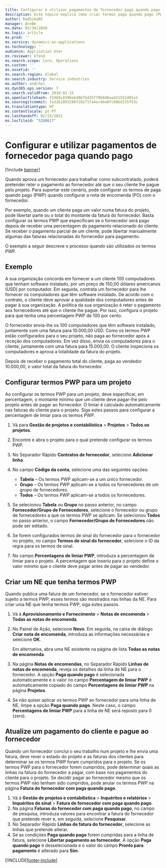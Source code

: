 ```yaml
---
title: Configurar e utilizar pagamentos de fornecedor paga quando pago
description: Este tópico explica como criar termos paga quando pago (PWP) para que possa libertar pagamentos parciais de fornecedores, com base nos pagamentos dos clientes.
author: RadhikaRS
manager: AnnBe
ms.date: 03/30/2020
ms.topic: article
ms.prod: ''
ms.service: dynamics-ax-applications
ms.technology: ''
audience: Application User
ms.reviewer: kfend
ms.search.scope: Core, Operations
ms.custom: ''
ms.assetid: ''
ms.search.region: Global
ms.search.industry: Service industries
ms.author: andchoi
ms.dyn365.ops.version: 7
ms.search.validFrom: 2019-01-15
ms.openlocfilehash: f2469c8396eb4867b435f70b046aa421552d0fa1
ms.sourcegitcommit: fa32b1893286f20271fa4ec4be8fc68bd135f53c
ms.translationtype: HT
ms.contentlocale: pt-PT
ms.lasthandoff: 02/15/2021
ms.locfileid: "5288617"
---
```

# <a name="set-up-and-use-pay-when-paid-vendor-payments"></a>Configurar e utilizar pagamentos de fornecedor paga quando pago

[!include [banner](../includes/banner.md)]

Quando aprova um fornecedor para trabalhar como subcontratado, poderá pretender reter o pagamento ao fornecedor até que o seu cliente lhe pague pelo projeto. Para suportar este cenário, pode configurar os termos de paga quando pago (PWP) quando configurar a nota de encomenda (PO) com o fornecedor.

Por exemplo, quando um cliente paga um valor numa fatura do projeto, pode libertar parte ou o total do montante da fatura do fornecedor. Basta configurar os termos PWP que especificam se o fornecedor será pago depois de receber uma percentagem do pagamento relacionado do cliente. Se receber o pagamento parcial de um cliente, pode libertar manualmente algumas das faturas relacionadas do fornecedor para pagamento.

O exemplo a seguir descreve o processo quando são utilizados os termos PWP.

## <a name="example"></a>Exemplo

A sua organização concorda em fornecer a um cliente 100 computadores que tenham software instalado, por um preço de 150,00 dólares americanos (USD) por computador. Em seguida, contrata um fornecedor para lhe fornecer os computadores que têm software instalado. De acordo com o contrato, o cliente deve aprovar a qualidade dos computadores antes de pagar à sua organização. A política da sua organização é reter o pagamento aos fornecedores até que o cliente lhe pague. Por isso, configura o projeto para que tenha uma percentagem PWP de 100 por cento.

O fornecedor envia-lhe os 100 computadores que têm software instalado, juntamente com uma fatura para 10.000,00 USD. Como os termos PWP estão configurados para o seu projeto, não paga ao fornecedor após a receção dos computadores. Em vez disso, envia os computadores para o cliente, juntamente com uma fatura para 15.000,00. O cliente inspeciona os computadores e aprova a totalidade da fatura do projeto.

Depois de receber o pagamento total do cliente, paga ao vendedor 10.000,00, o valor total da fatura do fornecedor.

## <a name="set-up-pwp-terms-for-a-project"></a>Configurar termos PWP para um projeto

Ao configurar os termos PWP para um projeto, deve especificar, em percentagem, o montante mínimo que um cliente deve pagar-lhe pelo projeto antes de pagar ao fornecedor. O limiar é calculado automaticamente nas faturas do cliente para o projeto. Siga estes passos para configurar a percentagem de limiar para os termos PWP.

1. Vá para **Gestão de projetos e contabilística** \> **Projetos** \> **Todos os projetos**.
2. Encontre e abra o projeto para o qual pretende configurar os termos PWP.
3. No Separador Rápido **Contratos de fornecedor**, selecione **Adicionar linha**.
3. No campo **Código da conta**, selecione uma das seguintes opções:

    - **Tabela** – Os termos PWP aplicam-se a um único fornecedor.
    - **Grupo** – Os termos PWP aplicam-se a todos os fornecedores de um grupo de fornecedores.
    - **Todos** – Os termos PWP aplicam-se a todos os fornecedores.

4. Se selecionou **Tabela** ou **Grupo** no passo anterior, no campo **Fornecedor/Grupo de Fornecedores**, selecione o fornecedor ou grupo de fornecedores a que os termos PWP se aplicam. Se selecionou **Todos** no passo anterior, o campo **Fornecedor/Grupo de Fornecedores** não pode ser editado.
5. Se forem configurados termos de sinal do fornecedor para o fornecedor no projeto, no campo **Termos de sinal do fornecedor**, selecione o ID da regra para os termos de sinal.
6. No campo **Percentagens de limiar PWP**, introduza a percentagem de limiar para o projeto. A percentagem que inseriu para o projeto define o valor mínimo que o cliente deve pagar antes de pagar ao vendedor.

## <a name="create-a-po-that-has-pwp-terms"></a>Criar um NE que tenha termos PWP

Quando publica uma fatura de um fornecedor, se o fornecedor estiver sujeito a termos PWP, esses termos são mostrados nas linhas da NE. Para criar uma NE que tenha termos PWP, siga estes passos.

1. Vá à **Aprovisionamento e Fornecimento** \> **Notas de encomenda** \> **Todas as notas de encomenda**.
2. No Painel de Ação, selecione **Novo**. Em seguida, na caixa de diálogo **Criar nota de encomenda**, introduza as informações necessárias e selecione **OK**.

    Em alternativa, abra uma NE existente na página de lista **Todas as notas de encomenda**.

4. Na página **Notas de encomendas**, no Separador Rápido **Linhas de notas de encomenda**, reveja os detalhes da linha de NE para o fornecedor. A opção **Paga quando pago** é selecionada automaticamente e o valor no campo **Percentagem de limiar PWP** é automaticamente copiado do campo **Percentagens de limiar PWP** na página **Projetos**.
6. Se não quiser aplicar os termos PWP ao fornecedor para uma linha de NE, limpe a opção **Paga quando pago**. Neste caso, o campo **Percentagens de limiar PWP** para a linha de NE será reposto para 0 (zero).

## <a name="update-a-customer-payment-and-pay-the-vendor"></a>Atualize um pagamento do cliente e pague ao fornecedor

Quando um fornecedor conclui o seu trabalho num projeto e lhe envia uma fatura, deve rever o estado do projeto e as faturas dos clientes para determinar se os termos PWP foram cumpridos para o projeto. Se os termos PWP para o fornecedor forem cumpridos, pode determinar quais as linhas na fatura do fornecedor a pagar, com base nos pagamentos do cliente para o projeto. Se decidir pagar ao fornecedor mesmo que os termos PWP não tenham sido cumpridos, pode anular os termos PWP na página **Fatura do fornecedor com paga quando pago**.

1. Vá à **Gestão de projetos e contabilística** \> **Inquéritos e relatórios** \> **Inquéritos de sinal** \> **Fatura de fornecedor com paga quando pago**.
2. Na página **Faturas do fornecedor com paga quando pago**, no campo de pesquisa, introduza valores para encontrar a fatura do fornecedor que pretende rever e, em seguida, selecione **Pesquisar**.
3. No Separador Rápido **Linhas de fatura do fornecedor**, selecione as linhas que pretende alterar.
4. Se as condições **Paga quando pago** forem cumpridas para a linha de fatura, selecione **Libertar pagamento ao fornecedor**. A opção **Paga quando pago** é desselecionada e o valor do campo **Pronto para pagamento** é alterado para **Sim**.


[!INCLUDE[footer-include](../includes/footer-banner.md)]